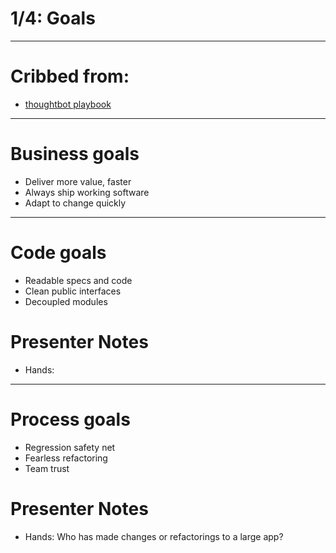 # 1/4: Goals

---

# Cribbed from:

* [thoughtbot playbook](http://playbook.thoughtbot.com/finding-a-rhythm/test-driven-development/) 

---

# Business goals

* Deliver more value, faster
* Always ship working software
* Adapt to change quickly

---

# Code goals

* Readable specs and code
* Clean public interfaces
* Decoupled modules

# Presenter Notes

* Hands: 

---

# Process goals

* Regression safety net
* Fearless refactoring
* Team trust

# Presenter Notes

* Hands: Who has made changes or refactorings to a large app?
